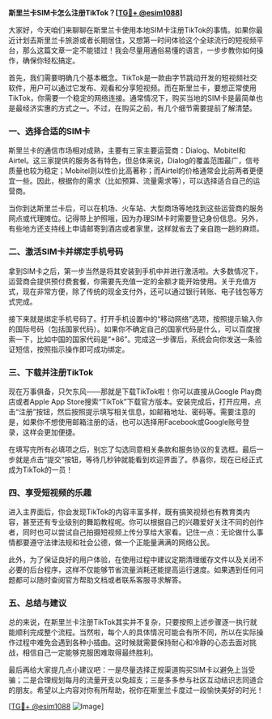 **斯里兰卡SIM卡怎么注册TikTok？[[TG💪+ @esim1088](https://t.me/s/esim1088)]**

大家好，今天咱们来聊聊在斯里兰卡使用本地SIM卡注册TikTok的事情。如果你最近计划去斯里兰卡旅游或者长期居住，又想第一时间体验这个全球流行的短视频平台，那么这篇文章一定不能错过！我会尽量用通俗易懂的语言，一步步教你如何操作，确保你轻松搞定。

首先，我们需要明确几个基本概念。TikTok是一款由字节跳动开发的短视频社交软件，用户可以通过它发布、观看和分享短视频。而在斯里兰卡，要想正常使用TikTok，你需要一个稳定的网络连接。通常情况下，购买当地的SIM卡是最简单也是最经济实惠的方式之一。不过，在购买之前，有几个细节需要提前了解清楚。

### 一、选择合适的SIM卡

斯里兰卡的通信市场相对成熟，主要有三家主要运营商：Dialog、Mobitel和Airtel。这三家提供的服务各有特色，但总体来说，Dialog的覆盖范围最广，信号质量也较为稳定；Mobitel则以性价比高著称；而Airtel的价格通常会比前两者更便宜一些。因此，根据你的需求（比如预算、流量需求等），可以选择适合自己的运营商。

当你到达斯里兰卡后，可以在机场、火车站、大型商场等地找到这些运营商的服务网点或代理摊位。记得带上护照哦，因为办理SIM卡时需要登记身份信息。另外，有些地方还支持线上申请邮寄到酒店或者家里，这样就省去了亲自跑一趟的麻烦。

### 二、激活SIM卡并绑定手机号码

拿到SIM卡之后，第一步当然是将其安装到手机中并进行激活啦。大多数情况下，运营商会提供预付费套餐，你需要先充值一定的金额才能开始使用。关于充值方式，现在非常方便，除了传统的现金支付外，还可以通过银行转账、电子钱包等方式完成。

接下来就是绑定手机号码了。打开手机设置中的“移动网络”选项，按照提示输入你的国际号码（包括国家代码）。如果你不确定自己的国家代码是什么，可以百度搜索一下，比如中国的国家代码是“+86”。完成这一步骤后，系统会向你发送一条验证短信，按照指示操作即可成功绑定。

### 三、下载并注册TikTok

现在万事俱备，只欠东风——那就是下载TikTok啦！你可以直接从Google Play商店或者Apple App Store搜索“TikTok”下载官方版本。安装完成后，打开应用，点击“注册”按钮，然后按照提示填写相关信息，如邮箱地址、密码等。需要注意的是，如果你不想使用邮箱注册的话，也可以选择用Facebook或Google账号登录，这样会更加便捷。

在填写完所有必填项之后，别忘了勾选同意相关条款和服务协议的复选框。最后一步就是点击“提交”按钮，等待几秒钟就能看到欢迎界面了。恭喜你，现在已经正式成为TikTok的一员！

### 四、享受短视频的乐趣

进入主界面后，你会发现TikTok的内容丰富多样，既有搞笑视频也有教育类内容，甚至还有专业级别的舞蹈教程呢。你可以根据自己的兴趣爱好关注不同的创作者，同时也可以尝试自己拍摄短视频上传分享给大家看。记住一点：无论做什么事情都要遵守法律法规和社会公德，做一个正能量满满的网络公民。

此外，为了保证良好的用户体验，在使用过程中建议定期清理缓存文件以及关闭不必要的后台程序，这样不仅能够节省流量消耗还能提高运行速度。如果遇到任何问题都可以随时查阅官方帮助文档或者联系客服寻求解答。

### 五、总结与建议

总的来说，在斯里兰卡注册TikTok其实并不复杂，只要按照上述步骤逐一执行就能顺利完成整个流程。当然啦，每个人的具体情况可能会有所不同，所以在实际操作过程中难免会遇到各种小插曲。这时候就需要保持耐心和冷静的心态去面对挑战，相信自己一定能够克服困难取得最终胜利。

最后再给大家提几点小建议吧：一是尽量选择正规渠道购买SIM卡以避免上当受骗；二是合理规划每月的流量开支以免超支；三是多多参与社区互动结识志同道合的朋友。希望以上内容对你有所帮助，祝你在斯里兰卡度过一段愉快美好的时光！

[[TG💪+ @esim1088](https://t.me/s/esim1088) ![Image](https://i.postimg.cc/4NQfJmqS/Snipaste-2025-05-13-00-14-12.png)]